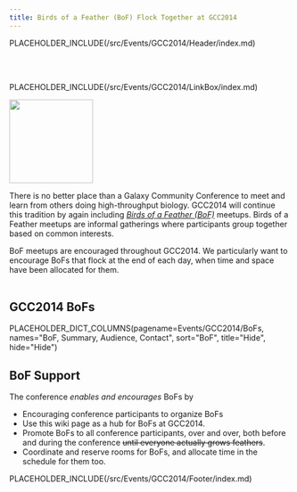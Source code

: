 ```yaml
---
title: Birds of a Feather (BoF) Flock Together at GCC2014
---
```

PLACEHOLDER_INCLUDE(/src/Events/GCC2014/Header/index.md)

<br /><br />

PLACEHOLDER_INCLUDE(/src/Events/GCC2014/LinkBox/index.md)



<div class='left'><img src="/src/Images/Logos/GCC2014_BoF_LogoSquare.png" alt="" width="150" /></div>

There is no better place than a Galaxy Community Conference to meet and learn from others doing high-throughput biology.  GCC2014 will continue this tradition by again including *[Birds of a Feather (BoF)](http://en.wikipedia.org/wiki/Birds_of_a_feather_(computing))* meetups.  Birds of a Feather meetups are informal gatherings where participants group together based on common interests.

BoF meetups are encouraged throughout GCC2014.  We particularly want to encourage BoFs that flock at the end of each day, when time and space have been allocated for them.
<br /><br />

## GCC2014 BoFs

PLACEHOLDER_DICT_COLUMNS(pagename=Events/GCC2014/BoFs, names="BoF, Summary, Audience, Contact", sort="BoF", title="Hide", hide="Hide")


## BoF Support

The conference *enables and encourages* BoFs by

* Encouraging conference participants to organize BoFs
* Use this wiki page as a hub for BoFs at GCC2014.
* Promote BoFs to all conference participants, over and over, both before and during the conference ~~until everyone actually grows feathers~~.
* Coordinate and reserve rooms for BoFs, and allocate time in the schedule for them too.

PLACEHOLDER_INCLUDE(/src/Events/GCC2014/Footer/index.md)
